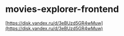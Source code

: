 # movies-explorer-frontend

[https://disk.yandex.ru/d/3eBUzd5GR4wMuw](https://disk.yandex.ru/d/3eBUzd5GR4wMuw)